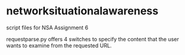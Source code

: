 # networksituationalawareness
script files for NSA Assignment 6

requestparse.py offers 4 switches to specify the content that the user wants to examine from the requested URL. 

